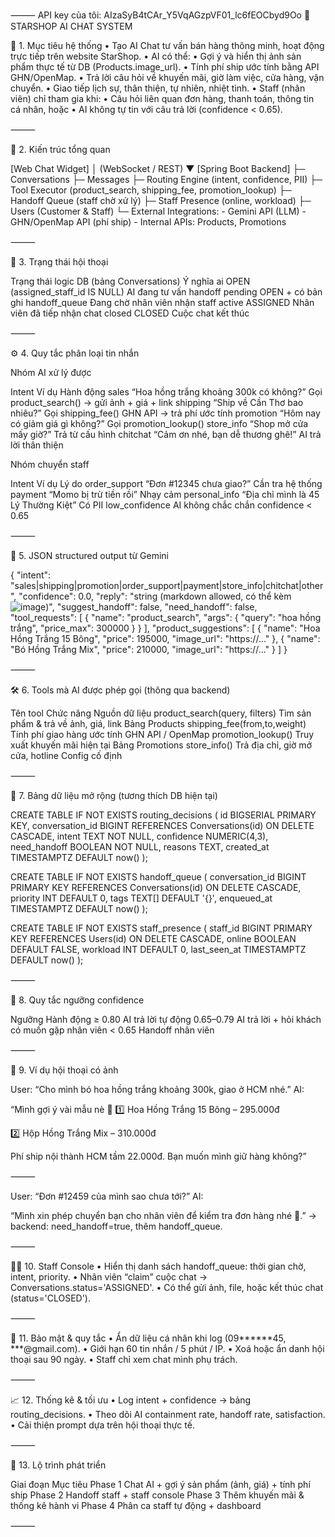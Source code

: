 
⸻
API key của tôi: AIzaSyB4tCAr_Y5VqAGzpVF01_lc6fEOCbyd9Oo
🌸 STARSHOP AI CHAT SYSTEM 

🎯 1. Mục tiêu hệ thống
	•	Tạo AI Chat tư vấn bán hàng thông minh, hoạt động trực tiếp trên website StarShop.
	•	AI có thể:
	•	Gợi ý và hiển thị ảnh sản phẩm thực tế từ DB (Products.image_url).
	•	Tính phí ship ước tính bằng API GHN/OpenMap.
	•	Trả lời câu hỏi về khuyến mãi, giờ làm việc, cửa hàng, vận chuyển.
	•	Giao tiếp lịch sự, thân thiện, tự nhiên, nhiệt tình.
	•	Staff (nhân viên) chỉ tham gia khi:
	•	Câu hỏi liên quan đơn hàng, thanh toán, thông tin cá nhân, hoặc
	•	AI không tự tin với câu trả lời (confidence < 0.65).

⸻

🧩 2. Kiến trúc tổng quan

[Web Chat Widget]
     │ (WebSocket / REST)
     ▼
[Spring Boot Backend]
 ├─ Conversations
 ├─ Messages
 ├─ Routing Engine (intent, confidence, PII)
 ├─ Tool Executor (product_search, shipping_fee, promotion_lookup)
 ├─ Handoff Queue (staff chờ xử lý)
 ├─ Staff Presence (online, workload)
 ├─ Users (Customer & Staff)
 └─ External Integrations:
      - Gemini API (LLM)
      - GHN/OpenMap API (phí ship)
      - Internal APIs: Products, Promotions


⸻

💬 3. Trạng thái hội thoại

Trạng thái logic	DB (bảng Conversations)	Ý nghĩa
ai	OPEN (assigned_staff_id IS NULL)	AI đang tư vấn
handoff pending	OPEN + có bản ghi handoff_queue	Đang chờ nhân viên nhận
staff active	ASSIGNED	Nhân viên đã tiếp nhận chat
closed	CLOSED	Cuộc chat kết thúc


⸻

⚙️ 4. Quy tắc phân loại tin nhắn

Nhóm AI xử lý được

Intent	Ví dụ	Hành động
sales	“Hoa hồng trắng khoảng 300k có không?”	Gọi product_search() → gửi ảnh + giá + link
shipping	“Ship về Cần Thơ bao nhiêu?”	Gọi shipping_fee() GHN API → trả phí ước tính
promotion	“Hôm nay có giảm giá gì không?”	Gọi promotion_lookup()
store_info	“Shop mở cửa mấy giờ?”	Trả từ cấu hình
chitchat	“Cảm ơn nhé, bạn dễ thương ghê!”	AI trả lời thân thiện

Nhóm chuyển staff

Intent	Ví dụ	Lý do
order_support	“Đơn #12345 chưa giao?”	Cần tra hệ thống
payment	“Momo bị trừ tiền rồi”	Nhạy cảm
personal_info	“Địa chỉ mình là 45 Lý Thường Kiệt”	Có PII
low_confidence	AI không chắc chắn	confidence < 0.65


⸻

🧠 5. JSON structured output từ Gemini

{
  "intent": "sales|shipping|promotion|order_support|payment|store_info|chitchat|other",
  "confidence": 0.0,
  "reply": "string (markdown allowed, có thể kèm ![image](url))",
  "suggest_handoff": false,
  "need_handoff": false,
  "tool_requests": [
    { "name": "product_search", "args": { "query": "hoa hồng trắng", "price_max": 300000 } }
  ],
  "product_suggestions": [
    { "name": "Hoa Hồng Trắng 15 Bông", "price": 195000, "image_url": "https://..." },
    { "name": "Bó Hồng Trắng Mix", "price": 210000, "image_url": "https://..." }
  ]
}


⸻

🛠️ 6. Tools mà AI được phép gọi (thông qua backend)

Tên tool	Chức năng	Nguồn dữ liệu
product_search(query, filters)	Tìm sản phẩm & trả về ảnh, giá, link	Bảng Products
shipping_fee(from,to,weight)	Tính phí giao hàng ước tính	GHN API / OpenMap
promotion_lookup()	Truy xuất khuyến mãi hiện tại	Bảng Promotions
store_info()	Trả địa chỉ, giờ mở cửa, hotline	Config cố định


⸻

💾 7. Bảng dữ liệu mở rộng (tương thích DB hiện tại)

CREATE TABLE IF NOT EXISTS routing_decisions (
  id BIGSERIAL PRIMARY KEY,
  conversation_id BIGINT REFERENCES Conversations(id) ON DELETE CASCADE,
  intent TEXT NOT NULL,
  confidence NUMERIC(4,3),
  need_handoff BOOLEAN NOT NULL,
  reasons TEXT,
  created_at TIMESTAMPTZ DEFAULT now()
);

CREATE TABLE IF NOT EXISTS handoff_queue (
  conversation_id BIGINT PRIMARY KEY REFERENCES Conversations(id) ON DELETE CASCADE,
  priority INT DEFAULT 0,
  tags TEXT[] DEFAULT '{}',
  enqueued_at TIMESTAMPTZ DEFAULT now()
);

CREATE TABLE IF NOT EXISTS staff_presence (
  staff_id BIGINT PRIMARY KEY REFERENCES Users(id) ON DELETE CASCADE,
  online BOOLEAN DEFAULT FALSE,
  workload INT DEFAULT 0,
  last_seen_at TIMESTAMPTZ DEFAULT now()
);


⸻

🚦 8. Quy tắc ngưỡng confidence

Ngưỡng	Hành động
≥ 0.80	AI trả lời tự động
0.65–0.79	AI trả lời + hỏi khách có muốn gặp nhân viên
< 0.65	Handoff nhân viên


⸻

🌼 9. Ví dụ hội thoại có ảnh

User: “Cho mình bó hoa hồng trắng khoảng 300k, giao ở HCM nhé.”
AI:

“Mình gợi ý vài mẫu nè 🌸
1️⃣ Hoa Hồng Trắng 15 Bông – 295.000đ

2️⃣ Hộp Hồng Trắng Mix – 310.000đ

Phí ship nội thành HCM tầm 22.000đ.
Bạn muốn mình giữ hàng không?”

⸻

User: “Đơn #12459 của mình sao chưa tới?”
AI:

“Mình xin phép chuyển bạn cho nhân viên để kiểm tra đơn hàng nhé 💬.”
→ backend: need_handoff=true, thêm handoff_queue.

⸻

👩‍💼 10. Staff Console
	•	Hiển thị danh sách handoff_queue: thời gian chờ, intent, priority.
	•	Nhân viên “claim” cuộc chat → Conversations.status='ASSIGNED'.
	•	Có thể gửi ảnh, file, hoặc kết thúc chat (status='CLOSED').

⸻

🔐 11. Bảo mật & quy tắc
	•	Ẩn dữ liệu cá nhân khi log (09******45, ***@gmail.com).
	•	Giới hạn 60 tin nhắn / 5 phút / IP.
	•	Xoá hoặc ẩn danh hội thoại sau 90 ngày.
	•	Staff chỉ xem chat mình phụ trách.

⸻

📈 12. Thống kê & tối ưu
	•	Log intent + confidence → bảng routing_decisions.
	•	Theo dõi AI containment rate, handoff rate, satisfaction.
	•	Cải thiện prompt dựa trên hội thoại thực tế.

⸻

🚀 13. Lộ trình phát triển

Giai đoạn	Mục tiêu
Phase 1	Chat AI + gợi ý sản phẩm (ảnh, giá) + tính phí ship
Phase 2	Handoff staff + staff console
Phase 3	Thêm khuyến mãi & thống kê hành vi
Phase 4	Phân ca staff tự động + dashboard


⸻


